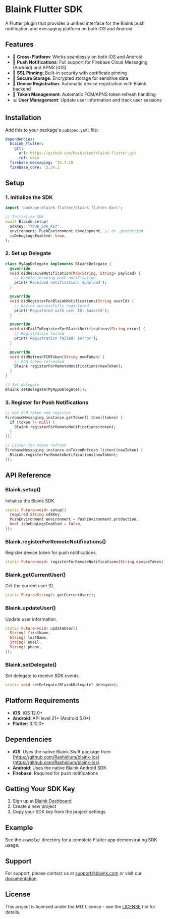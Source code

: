 # Blaink Flutter SDK

A Flutter plugin that provides a unified interface for the Blaink push notification and messaging platform on both iOS and Android.

## Features

- 🚀 **Cross-Platform**: Works seamlessly on both iOS and Android
- 🔔 **Push Notifications**: Full support for Firebase Cloud Messaging (Android) and APNS (iOS)
- 🔐 **SSL Pinning**: Built-in security with certificate pinning
- 🏪 **Secure Storage**: Encrypted storage for sensitive data
- 📱 **Device Registration**: Automatic device registration with Blaink backend
- 🔄 **Token Management**: Automatic FCM/APNS token refresh handling
- 📊 **User Management**: Update user information and track user sessions

## Installation

Add this to your package's `pubspec.yaml` file:

```yaml
dependencies:
  blaink_flutter:
    git:
      url: https://github.com/Rashidium/blaink-flutter.git
      ref: main
  firebase_messaging: ^14.7.10
  firebase_core: ^2.24.2
```

## Setup

### 1. Initialize the SDK

```dart
import 'package:blaink_flutter/blaink_flutter.dart';

// Initialize SDK
await Blaink.setup(
  sdkKey: "YOUR_SDK_KEY",
  environment: PushEnvironment.development, // or .production
  isDebugLogsEnabled: true,
);
```

### 2. Set up Delegate

```dart
class MyAppDelegate implements BlainkDelegate {
  @override
  void didReceiveNotification(Map<String, String> payload) {
    // Handle incoming push notification
    print('Received notification: $payload');
  }

  @override
  void didRegisterForBlainkNotifications(String userId) {
    // Device successfully registered
    print('Registered with user ID: $userId');
  }

  @override
  void didFailToRegisterForBlainkNotifications(String error) {
    // Registration failed
    print('Registration failed: $error');
  }

  @override
  void didRefreshFCMToken(String newToken) {
    // FCM token refreshed
    Blaink.registerForRemoteNotifications(newToken);
  }
}

// Set delegate
Blaink.setDelegate(MyAppDelegate());
```

### 3. Register for Push Notifications

```dart
// Get FCM token and register
FirebaseMessaging.instance.getToken().then((token) {
  if (token != null) {
    Blaink.registerForRemoteNotifications(token);
  }
});

// Listen for token refresh
FirebaseMessaging.instance.onTokenRefresh.listen((newToken) {
  Blaink.registerForRemoteNotifications(newToken);
});
```

## API Reference

### Blaink.setup()

Initialize the Blaink SDK.

```dart
static Future<void> setup({
  required String sdkKey,
  PushEnvironment environment = PushEnvironment.production,
  bool isDebugLogsEnabled = false,
});
```

### Blaink.registerForRemoteNotifications()

Register device token for push notifications.

```dart
static Future<void> registerForRemoteNotifications(String deviceToken);
```

### Blaink.getCurrentUser()

Get the current user ID.

```dart
static Future<String?> getCurrentUser();
```

### Blaink.updateUser()

Update user information.

```dart
static Future<void> updateUser({
  String? firstName,
  String? lastName,
  String? email,
  String? phone,
});
```

### Blaink.setDelegate()

Set delegate to receive SDK events.

```dart
static void setDelegate(BlainkDelegate? delegate);
```

## Platform Requirements

- **iOS**: iOS 12.0+
- **Android**: API level 21+ (Android 5.0+)
- **Flutter**: 3.10.0+

## Dependencies

- **iOS**: Uses the native Blaink Swift package from [https://github.com/Rashidium/blaink-ios](https://github.com/Rashidium/blaink-ios)
- **Android**: Uses the native Blaink Android SDK
- **Firebase**: Required for push notifications

## Getting Your SDK Key

1. Sign up at [Blaink Dashboard](https://dashboard.blaink.com)
2. Create a new project
3. Copy your SDK key from the project settings

## Example

See the `example/` directory for a complete Flutter app demonstrating SDK usage.

## Support

For support, please contact us at support@blaink.com or visit our [documentation](https://docs.blaink.com).

## License

This project is licensed under the MIT License - see the [LICENSE](LICENSE) file for details.